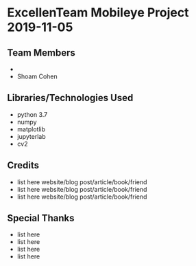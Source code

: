 # ExcellenTeam Mobileye Project 2019-11-05

## Team Members
* 
* Shoam Cohen

## Libraries/Technologies Used
* python 3.7
* numpy
* matplotlib
* jupyterlab
* cv2


## Credits
* list here website/blog post/article/book/friend
* list here website/blog post/article/book/friend
* list here website/blog post/article/book/friend

## Special Thanks
* list here
* list here
* list here
* list here
